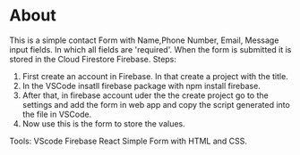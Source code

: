 # About
This is a simple contact Form with Name,Phone Number, Email, Message input fields. In which all fields are 'required'. When the form is submitted it is stored in the Cloud Firestore Firebase.
Steps:
1) First create an account in Firebase. In that create a project with the title.
2) In the VSCode insatll firebase package with npm install firebase.
3) After that, in firebase account uder the the create project go to the settings and add the form in web app and copy the script generated into the file in VSCode.
4) Now use this is the form to store the values.

Tools:
VScode
Firebase
React
Simple Form with HTML and CSS.
